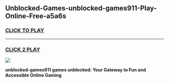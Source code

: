
## Unblocked-Games-unblocked-games911-Play-Online-Free-a5a6s
<h3>
<a href="https://premium76.site?title=unblocked-games911&ref=26A">CLICK TO PLAY</a></h3>
<hr>

<h3>
<a href="https://premium76.site?title=unblocked-games911&ref=26A">CLICK 2 PLAY</a>
  
</h3>

<a href="https://premium76.site?title=unblocked-games911&ref=26A"><img src="https://clearcache.store/games.png"></a>


**unblocked-games911 games unblocked: Your Gateway to Fun and Accessible Online Gaming**
